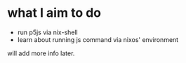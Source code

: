 # what I aim to do
- run p5js via nix-shell
- learn about running js command via nixos' environment  

will add more info later.
